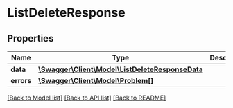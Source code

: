 # ListDeleteResponse

## Properties
Name | Type | Description | Notes
------------ | ------------- | ------------- | -------------
**data** | [**\Swagger\Client\Model\ListDeleteResponseData**](ListDeleteResponseData.md) |  | [optional] 
**errors** | [**\Swagger\Client\Model\Problem[]**](Problem.md) |  | [optional] 

[[Back to Model list]](../../README.md#documentation-for-models) [[Back to API list]](../../README.md#documentation-for-api-endpoints) [[Back to README]](../../README.md)

